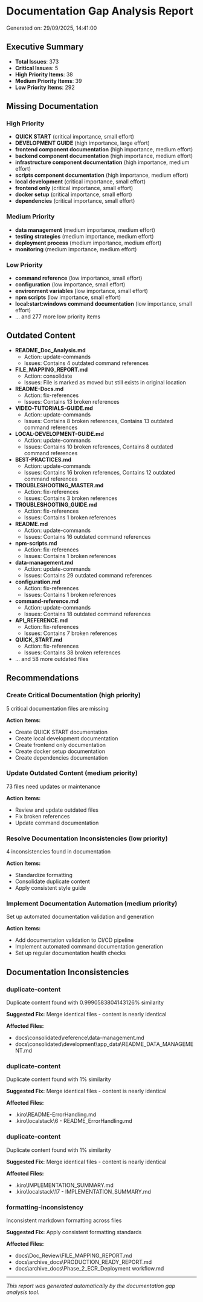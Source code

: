 # Documentation Gap Analysis Report

Generated on: 29/09/2025, 14:41:00

## Executive Summary

- **Total Issues**: 373
- **Critical Issues**: 5
- **High Priority Items**: 38
- **Medium Priority Items**: 39
- **Low Priority Items**: 292

## Missing Documentation

### High Priority
- **QUICK START** (critical importance, small effort)
- **DEVELOPMENT GUIDE** (high importance, large effort)
- **frontend component documentation** (high importance, medium effort)
- **backend component documentation** (high importance, medium effort)
- **infrastructure component documentation** (high importance, medium effort)
- **scripts component documentation** (high importance, medium effort)
- **local development** (critical importance, small effort)
- **frontend only** (critical importance, small effort)
- **docker setup** (critical importance, small effort)
- **dependencies** (critical importance, small effort)

### Medium Priority
- **data management** (medium importance, medium effort)
- **testing strategies** (medium importance, medium effort)
- **deployment process** (medium importance, medium effort)
- **monitoring** (medium importance, medium effort)

### Low Priority
- **command reference** (low importance, small effort)
- **configuration** (low importance, small effort)
- **environment variables** (low importance, small effort)
- **npm scripts** (low importance, small effort)
- **local:start:windows command documentation** (low importance, small effort)
- ... and 277 more low priority items

## Outdated Content

- **README_Doc_Analysis.md**
  - Action: update-commands
  - Issues: Contains 4 outdated command references
- **FILE_MAPPING_REPORT.md**
  - Action: consolidate
  - Issues: File is marked as moved but still exists in original location
- **README-Docs.md**
  - Action: fix-references
  - Issues: Contains 13 broken references
- **VIDEO-TUTORIALS-GUIDE.md**
  - Action: update-commands
  - Issues: Contains 8 broken references, Contains 13 outdated command references
- **LOCAL-DEVELOPMENT-GUIDE.md**
  - Action: update-commands
  - Issues: Contains 10 broken references, Contains 8 outdated command references
- **BEST-PRACTICES.md**
  - Action: update-commands
  - Issues: Contains 16 broken references, Contains 12 outdated command references
- **TROUBLESHOOTING_MASTER.md**
  - Action: fix-references
  - Issues: Contains 3 broken references
- **TROUBLESHOOTING_GUIDE.md**
  - Action: fix-references
  - Issues: Contains 1 broken references
- **README.md**
  - Action: update-commands
  - Issues: Contains 16 outdated command references
- **npm-scripts.md**
  - Action: fix-references
  - Issues: Contains 1 broken references
- **data-management.md**
  - Action: update-commands
  - Issues: Contains 29 outdated command references
- **configuration.md**
  - Action: fix-references
  - Issues: Contains 1 broken references
- **command-reference.md**
  - Action: update-commands
  - Issues: Contains 18 outdated command references
- **API_REFERENCE.md**
  - Action: fix-references
  - Issues: Contains 7 broken references
- **QUICK_START.md**
  - Action: fix-references
  - Issues: Contains 38 broken references
- ... and 58 more outdated files

## Recommendations

### Create Critical Documentation (high priority)

5 critical documentation files are missing

**Action Items:**
- Create QUICK START documentation
- Create local development documentation
- Create frontend only documentation
- Create docker setup documentation
- Create dependencies documentation

### Update Outdated Content (medium priority)

73 files need updates or maintenance

**Action Items:**
- Review and update outdated files
- Fix broken references
- Update command documentation

### Resolve Documentation Inconsistencies (low priority)

4 inconsistencies found in documentation

**Action Items:**
- Standardize formatting
- Consolidate duplicate content
- Apply consistent style guide

### Implement Documentation Automation (medium priority)

Set up automated documentation validation and generation

**Action Items:**
- Add documentation validation to CI/CD pipeline
- Implement automated command documentation generation
- Set up regular documentation health checks


## Documentation Inconsistencies

### duplicate-content

Duplicate content found with 0.9990583804143126% similarity

**Suggested Fix:** Merge identical files - content is nearly identical

**Affected Files:**
- docs\consolidated\reference\data-management.md
- docs\consolidated\development\app_data\README_DATA_MANAGEMENT.md

### duplicate-content

Duplicate content found with 1% similarity

**Suggested Fix:** Merge identical files - content is nearly identical

**Affected Files:**
- .kiro\README-ErrorHandling.md
- .kiro\localstack\6 - README_ErrorHandling.md

### duplicate-content

Duplicate content found with 1% similarity

**Suggested Fix:** Merge identical files - content is nearly identical

**Affected Files:**
- .kiro\IMPLEMENTATION_SUMMARY.md
- .kiro\localstack\17 - IMPLEMENTATION_SUMMARY.md

### formatting-inconsistency

Inconsistent markdown formatting across files

**Suggested Fix:** Apply consistent formatting standards

**Affected Files:**
- docs\Doc_Review\FILE_MAPPING_REPORT.md
- docs\archive_docs\PRODUCTION_READY_REPORT.md
- docs\archive_docs\Phase_2_ECR_Deployment workflow.md


---

*This report was generated automatically by the documentation gap analysis tool.*
